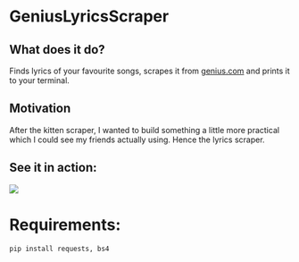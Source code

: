 # GeniusLyricsScraper

## What does it do?
Finds lyrics of your favourite songs, scrapes it from [genius.com](https://genius.com/) and prints it to your terminal.

## Motivation
After the kitten scraper, I wanted to build something a little more practical which I could see my friends actually using.
Hence the lyrics scraper. 

## See it in action:
![](trialTest.gif)

# Requirements:
`pip install requests, bs4`


